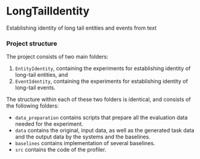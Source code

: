 # LongTailIdentity
Establishing identity of long tail entities and events from text 

### Project structure
The project consists of two main folders: 

1. `EntityIdentity`, containing the experiments for establishing identity of long-tail entities, and 
2. `EventIdentity`, containing the experiments for establishing identity of long-tail events.

The structure within each of these two folders is identical, and consists of the following folders:
* `data_preparation` contains scripts that prepare all the evaluation data needed for the experiment.
* `data` contains the original, input data, as well as the generated task data and the output data by the systems and the baselines.
* `baselines` contains implementation of several baselines.
* `src` contains the code of the profiler.
